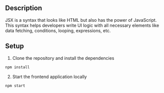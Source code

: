 ## Description
JSX is a syntax that looks like HTML but also has the power of JavaScript. This syntax helps developers write UI logic with all necessary elements like data fetching, conditions, looping, expressions, etc.

## Setup

1. Clone the repository and install the dependencies
```bash
npm install
```
2. Start the frontend application locally
```bash
npm start
```